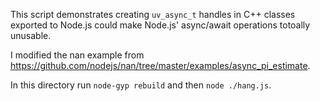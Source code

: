 This script demonstrates creating `uv_async_t` handles in C++ classes exported to Node.js could make Node.js' async/await operations totoally unusable.

I modified the nan example from https://github.com/nodejs/nan/tree/master/examples/async_pi_estimate.


In this directory run `node-gyp rebuild` and then `node ./hang.js`.